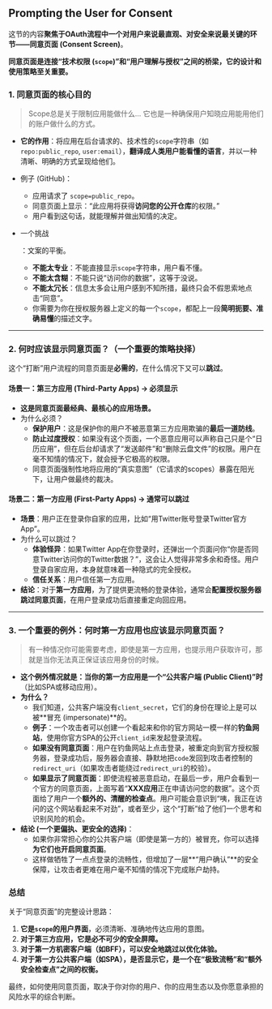 ## Prompting the User for Consent

这节的内容**聚焦于OAuth流程中一个对用户来说最直观、对安全来说最关键的环节——同意页面 (Consent Screen)**。

**同意页面是连接“技术权限 (`scope`)”和“用户理解与授权”之间的桥梁，它的设计和使用策略至关重要。**

### 1. 同意页面的核心目的

> Scope总是关于限制应用能做什么... 它也是一种确保用户知晓应用能用他们的账户做什么的方式。

- **它的作用**：将应用在后台请求的、技术性的`scope`字符串（如`repo:public_repo`, `user:email`），**翻译成人类用户能看懂的语言**，并以一种清晰、明确的方式呈现给他们。

- 例子 (GitHub)：

  - 应用请求了 `scope=public_repo`。
  - 同意页面上显示：“此应用将获得**访问您的公开仓库**的权限。”
  - 用户看到这句话，就能理解并做出知情的决定。

- 一个挑战

  ：文案的平衡。

  - **不能太专业**：不能直接显示`scope`字符串，用户看不懂。
  - **不能太含糊**：不能只说“访问你的数据”，这等于没说。
  - **不能太冗长**：信息太多会让用户感到不知所措，最终只会不假思索地点击“同意”。
  - 你需要为你在授权服务器上定义的每一个`scope`，都配上一段**简明扼要、准确易懂**的描述文字。

------

### 2. 何时应该显示同意页面？（一个重要的策略抉择）

这个“打断”用户流程的同意页面是**必需的**，在什么情况下又可以**跳过**。

#### 场景一：第三方应用 (Third-Party Apps) -> 必须显示

- **这是同意页面最经典、最核心的应用场景。**
- 为什么必须？
  - **保护用户**：这是保护你的用户不被恶意第三方应用欺骗的**最后一道防线**。
  - **防止过度授权**：如果没有这个页面，一个恶意应用可以声称自己只是个“日历应用”，但在后台却请求了“发送邮件”和“删除云盘文件”的权限。用户在毫不知情的情况下，就会授予它极高的权限。
  - 同意页面强制性地将应用的“真实意图”（它请求的scopes）暴露在阳光下，让用户做最终的裁决。

#### 场景二：第一方应用 (First-Party Apps) -> 通常可以跳过

- **场景**：用户正在登录你自家的应用，比如“用Twitter账号登录Twitter官方App”。
- 为什么可以跳过？
  - **体验怪异**：如果Twitter App在你登录时，还弹出一个页面问你“你是否同意Twitter访问你的Twitter数据？”，这会让人觉得非常多余和奇怪。用户登录自家应用，本身就意味着一种隐式的完全授权。
  - **信任关系**：用户信任第一方应用。
- **结论**：对于**第一方应用**，为了提供更流畅的登录体验，通常会**配置授权服务器跳过同意页面**，在用户登录成功后直接重定向回应用。

------

### 3. 一个重要的例外：何时第一方应用也应该显示同意页面？

> 有一种情况你可能需要考虑，即使是第一方应用，也提示用户获取许可，那就是当你无法真正保证该应用身份的时候。

- **这个例外情况就是：当你的第一方应用是一个“公共客户端 (Public Client)”时**（比如SPA或移动应用）。
- **为什么？**
  - 我们知道，公共客户端没有`client_secret`，它们的身份在理论上是可以被**冒充 (impersonate)**的。
  - **例子**：一个攻击者可以创建一个看起来和你的官方网站一模一样的**钓鱼网站**，使用你官方SPA的公开`client_id`来发起登录流程。
  - **如果没有同意页面**：用户在钓鱼网站上点击登录，被重定向到官方授权服务器，登录成功后，服务器会直接、静默地把`code`发回到攻击者控制的`redirect_uri`（如果攻击者能绕过`redirect_uri`的校验）。
  - **如果显示了同意页面**：即使流程被恶意启动，在最后一步，用户会看到一个官方的同意页面，上面写着“**XXX应用**正在申请访问您的数据”。这个页面给了用户一个**额外的、清醒的检查点**。用户可能会意识到“咦，我正在访问的这个网站看起来不对劲”，或者至少，这个“打断”给了他们一个思考和识别风险的机会。
- **结论 (一个更偏执、更安全的选择)**：
  - 如果你非常担心你的公共客户端（即使是第一方的）被冒充，你可以选择**为它们也开启同意页面**。
  - 这样做牺牲了一点点登录的流畅性，但增加了一层**“用户确认”**的安全保障，让攻击者更难在用户毫不知情的情况下完成账户劫持。

### 总结

关于“同意页面”的完整设计思路：

1. **它是`scope`的用户界面**，必须清晰、准确地传达应用的意图。
2. **对于第三方应用，它是必不可少的安全屏障。**
3. **对于第一方机密客户端（如BFF），可以安全地跳过以优化体验。**
4. **对于第一方公共客户端（如SPA），是否显示它，是一个在“极致流畅”和“额外安全检查点”之间的权衡。**

最终，如何使用同意页面，取决于你对你的用户、你的应用生态以及你愿意承担的风险水平的综合判断。